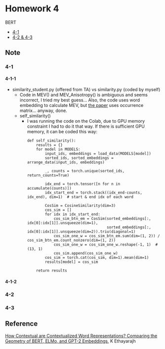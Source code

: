 # Homework 4
BERT
* [4-1]
* [4-2 & 4-3]

## Note
### 4-1
#### 4-1-1
* similarity_student.py (offered from TA) vs similarity.py (coded by myself)
  * Code in MEV() and MEV_Anisotropy() is ambiguous and seems incorrect, I tried my best guess... Also, the code uses word embedding to calculate MEV, 
    but [the paper](#Reference) uses occurrence matrix... anyway, done.
  * self_similarity()
    * I was running the code on the Colab, due to GPU memory constraint I had to do it that way. If there is sufficient GPU memory, it can be coded this way:
      ```
      def self_similarity():
          results = {}
          for model in MODELS:
              input_ids, embeddings = load_data(MODELS[model])
              sorted_ids, sorted_embeddings = arrange_data(input_ids, embeddings)

              _, counts = torch.unique(sorted_ids, return_counts=True)

              idx_end = torch.tensor([n for n in accumulate(counts)])
              idx_start_end = torch.stack((idx_end-counts, idx_end), dim=1)  # start & end idx of each word

              CosSim = CosineSimilarity(dim=3)
              cos_sim = []
              for idx in idx_start_end:
                  cos_sim_btn_em = CosSim(sorted_embeddings[:, idx[0]:idx[1]].unsqueeze(dim=1), 
                                          sorted_embeddings[:, idx[0]:idx[1]].unsqueeze(dim=2)).triu(diagonal=1)
                  cos_sim_one_w = cos_sim_btn_em.sum(dim=(1, 2)) / cos_sim_btn_em.count_nonzero(dim=(1, 2))
                  cos_sim_one_w = cos_sim_one_w.reshape(-1, 1)  # (13, 1)
                  cos_sim.append(cos_sim_one_w)
              cos_sim = torch.cat(cos_sim, dim=1).mean(dim=1)
              results[model] = cos_sim

          return results
      ```
#### 4-1-2
### 4-2
### 4-3

## Reference
[How Contextual are Contextualized Word Representations? Comparing the Geometry of BERT, ELMo, and GPT-2 Embeddings][p1], K Ethayarajh



[4-1]: https://docs.google.com/presentation/d/1WfZhcWykHiHoRdM26EUcyhAXY9inurIDE4tBoX1U2t0
[4-2 & 4-3]: https://docs.google.com/presentation/d/1IlNqFNknS1BvsDsuuUrYzPLfarakmMoZSJz-egvGbnw
[p1]: https://arxiv.org/abs/1909.00512
